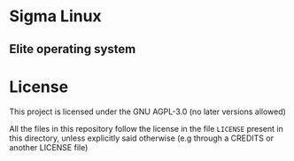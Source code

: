 # Sigma Linux
## Elite operating system

# License
This project is licensed under the GNU AGPL-3.0 (no later versions allowed)

All the files in this repository follow the license in the file `LICENSE` present in this directory, unless explicitly said otherwise (e.g through a CREDITS or another LICENSE file)
